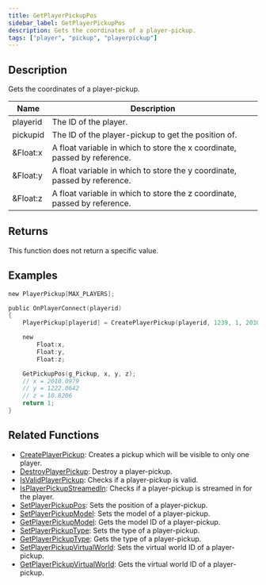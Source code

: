 ```yaml
---
title: GetPlayerPickupPos
sidebar_label: GetPlayerPickupPos
description: Gets the coordinates of a player-pickup.
tags: ["player", "pickup", "playerpickup"]
---
```


<VersionWarn version='omp v1.1.0.2612' />

## Description

Gets the coordinates of a player-pickup.

| Name     | Description                                                               |
|----------|---------------------------------------------------------------------------|
| playerid | The ID of the player.                                                     |
| pickupid | The ID of the player-pickup to get the position of.                       |
| &Float:x | A float variable in which to store the x coordinate, passed by reference. |
| &Float:y | A float variable in which to store the y coordinate, passed by reference. |
| &Float:z | A float variable in which to store the z coordinate, passed by reference. |

## Returns

This function does not return a specific value.

## Examples

```c
new PlayerPickup[MAX_PLAYERS];

public OnPlayerConnect(playerid)
{
    PlayerPickup[playerid] = CreatePlayerPickup(playerid, 1239, 1, 2010.0979, 1222.0642, 10.8206, -1);

    new
        Float:x,
        Float:y,
        Float:z;

    GetPickupPos(g_Pickup, x, y, z);
    // x = 2010.0979
    // y = 1222.0642
    // z = 10.8206
    return 1;
}
```

## Related Functions

- [CreatePlayerPickup](CreatePlayerPickup): Creates a pickup which will be visible to only one player.
- [DestroyPlayerPickup](DestroyPlayerPickup): Destroy a player-pickup.
- [IsValidPlayerPickup](IsValidPlayerPickup): Checks if a player-pickup is valid.
- [IsPlayerPickupStreamedIn](IsPlayerPickupStreamedIn): Checks if a player-pickup is streamed in for the player.
- [SetPlayerPickupPos](SetPlayerPickupPos): Sets the position of a player-pickup.
- [SetPlayerPickupModel](SetPlayerPickupModel): Sets the model of a player-pickup.
- [GetPlayerPickupModel](GetPlayerPickupModel): Gets the model ID of a player-pickup.
- [SetPlayerPickupType](SetPlayerPickupType): Sets the type of a player-pickup.
- [GetPlayerPickupType](GetPlayerPickupType): Gets the type of a player-pickup.
- [SetPlayerPickupVirtualWorld](SetPlayerPickupVirtualWorld): Sets the virtual world ID of a player-pickup.
- [GetPlayerPickupVirtualWorld](GetPlayerPickupVirtualWorld): Gets the virtual world ID of a player-pickup.
